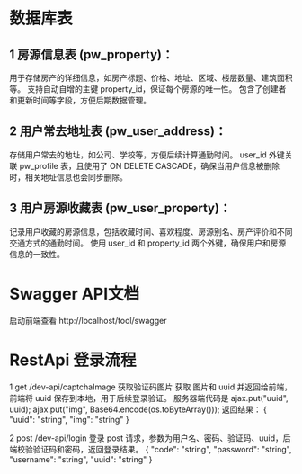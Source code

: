 # 数据库表

## 1 房源信息表 (pw_property)：

用于存储房产的详细信息，如房产标题、价格、地址、区域、楼层数量、建筑面积等。
支持自动自增的主键 property_id，保证每个房源的唯一性。
包含了创建者和更新时间等字段，方便后期数据管理。

## 2 用户常去地址表 (pw_user_address)：

存储用户常去的地址，如公司、学校等，方便后续计算通勤时间。
user_id 外键关联 pw_profile 表，且使用了 ON DELETE CASCADE，确保当用户信息被删除时，相关地址信息也会同步删除。
## 3 用户房源收藏表 (pw_user_property)：

记录用户收藏的房源信息，包括收藏时间、喜欢程度、房源别名、房产评价和不同交通方式的通勤时间。
使用 user_id 和 property_id 两个外键，确保用户和房源信息的一致性。



# Swagger API文档
启动前端查看
http://localhost/tool/swagger



# RestApi 登录流程

1 get /dev-api/captchaImage 获取验证码图片
   获取 图片和 uuid 并返回给前端，前端将 uuid 保存到本地，用于后续登录验证。
     服务器端代码是
        ajax.put("uuid", uuid);
        ajax.put("img", Base64.encode(os.toByteArray()));
    返回结果：
    {
     "uuid": "string",
     "img": "string"
     }

2 post /dev-api/login 登录 
   post 请求，参数为用户名、密码、验证码、uuid，后端校验验证码和密码，返回登录结果。
        {
        "code": "string",
        "password": "string",
        "username": "string",
        "uuid": "string"
        }
 